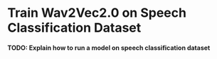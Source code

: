 # Train Wav2Vec2.0 on Speech Classification Dataset

#### TODO: Explain how to run a model on speech classification dataset